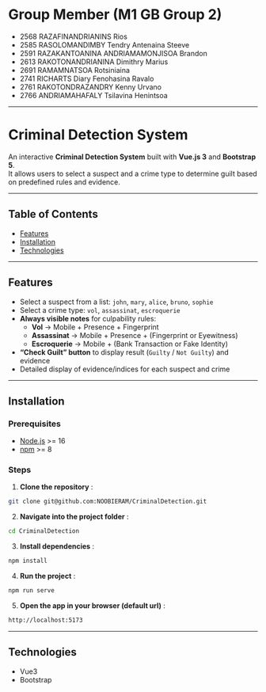 
# Group Member (M1 GB Group 2)
- 2568 RAZAFINANDRIANINS Rios 
- 2585 RASOLOMANDIMBY Tendry Antenaina Steeve
- 2591 RAZAKANTOANINA ANDRIAMAMONJISOA Brandon
- 2613 RAKOTONANDRIANINA Dimithry Marius 
- 2691 RAMAMNATSOA Rotsiniaina 
- 2741 RICHARTS Diary Fenohasina Ravalo 
- 2761 RAKOTONDRAZANDRY Kenny Urvano 
- 2766 ANDRIAMAHAFALY Tsilavina Henintsoa

---

# Criminal Detection System

An interactive **Criminal Detection System** built with **Vue.js 3** and **Bootstrap 5**.  
It allows users to select a suspect and a crime type to determine guilt based on predefined rules and evidence.

---
## Table of Contents

- [Features](#features)   
- [Installation](#Installation)   
- [Technologies](#Technologies)  

---

## Features

- Select a suspect from a list: `john`, `mary`, `alice`, `bruno`, `sophie`  
- Select a crime type: `vol`, `assassinat`, `escroquerie`  
- **Always visible notes** for culpability rules:  
  - **Vol** → Mobile + Presence + Fingerprint  
  - **Assassinat** → Mobile + Presence + (Fingerprint or Eyewitness)  
  - **Escroquerie** → Mobile + (Bank Transaction or Fake Identity)  
- **“Check Guilt” button** to display result (`Guilty` / `Not Guilty`) and evidence  
- Detailed display of evidence/indices for each suspect and crime  

---


## Installation

### Prerequisites

- [Node.js](https://nodejs.org/) >= 16
- [npm](https://www.npmjs.com/) >= 8

### Steps

1. **Clone the repository** :
```bash
git clone git@github.com:NOOBIERAM/CriminalDetection.git
```
2. **Navigate into the project folder** :
```bash
cd CriminalDetection
```
3. **Install dependencies** :
```bash
npm install
```
4. **Run the project** :
```bash
npm run serve
```
5. **Open the app in your browser (default url)** :
```bash
http://localhost:5173
```
---
## Technologies
- Vue3
- Bootstrap
